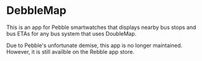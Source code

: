 # DebbleMap

This is an app for Pebble smartwatches that displays nearby bus stops and bus ETAs for any bus system that uses DoubleMap.

Due to Pebble's unfortunate demise, this app is no longer maintained. However, it is still availble on the Rebble app store.